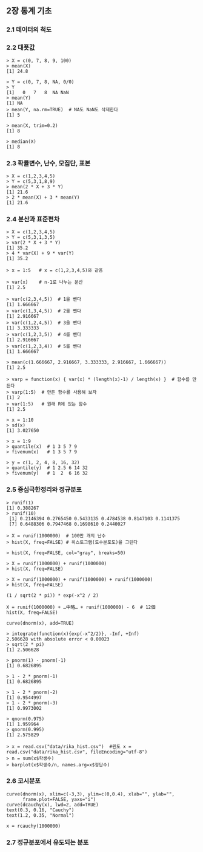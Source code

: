 ## 2장 통계 기초

### 2.1 데이터의 척도

### 2.2 대푯값

```
> X = c(0, 7, 8, 9, 100)
> mean(X)
[1] 24.8
```

```
> Y = c(0, 7, 8, NA, 0/0)
> Y
[1]   0   7   8  NA NaN
> mean(Y)
[1] NA
> mean(Y, na.rm=TRUE)  # NA도 NaN도 삭제한다
[1] 5
```

```
> mean(X, trim=0.2)
[1] 8
```

```
> median(X)
[1] 8
```

### 2.3 확률변수, 난수, 모집단, 표본

```
> X = c(1,2,3,4,5)
> Y = c(5,3,1,8,9)
> mean(2 * X + 3 * Y)
[1] 21.6
> 2 * mean(X) + 3 * mean(Y)
[1] 21.6
```

### 2.4 분산과 표준편차

```
> X = c(1,2,3,4,5)
> Y = c(5,3,1,3,5)
> var(2 * X + 3 * Y)
[1] 35.2
> 4 * var(X) + 9 * var(Y)
[1] 35.2
```

```
> x = 1:5   # x = c(1,2,3,4,5)와 같음
```

```
> var(x)    # n-1로 나누는 분산
[1] 2.5
```

```
> var(c(2,3,4,5))  # 1을 뺀다
[1] 1.666667
> var(c(1,3,4,5))  # 2를 뺀다
[1] 2.916667
> var(c(1,2,4,5))  # 3을 뺀다
[1] 3.333333
> var(c(1,2,3,5))  # 4를 뺀다
[1] 2.916667
> var(c(1,2,3,4))  # 5를 뺀다
[1] 1.666667
```

```
> mean(c(1.666667, 2.916667, 3.333333, 2.916667, 1.666667))
[1] 2.5
```

```
> varp = function(x) { var(x) * (length(x)-1) / length(x) }  # 함수를 만든다
> varp(1:5)  # 만든 함수를 사용해 보자
[1] 2
> var(1:5)   # 원래 R에 있는 함수
[1] 2.5
```

```
> x = 1:10
> sd(x)
[1] 3.027650
```

```
> x = 1:9
> quantile(x)  # 1 3 5 7 9
> fivenum(x)   # 1 3 5 7 9
```

```
> y = c(1, 2, 4, 8, 16, 32)
> quantile(y)  # 1 2.5 6 14 32
> fivenum(y)   # 1  2  6 16 32
```

### 2.5 중심극한정리와 정규분포

```
> runif(1)
[1] 0.388267
> runif(10)
 [1] 0.2146394 0.2765450 0.5433135 0.4784538 0.8147103 0.1141375
 [7] 0.6488306 0.7947468 0.1698610 0.2440027
```

```
> X = runif(1000000)  # 100만 개의 난수
> hist(X, freq=FALSE) # 히스토그램(도수분포도)을 그린다
```

```
> hist(X, freq=FALSE, col="gray", breaks=50)
```

```
> X = runif(1000000) + runif(1000000)
> hist(X, freq=FALSE)
```

```
> X = runif(1000000) + runif(1000000) + runif(1000000)
> hist(X, freq=FALSE)
```

```
(1 / sqrt(2 * pi)) * exp(-x^2 / 2)
```

```
X = runif(1000000) + …中略… + runif(1000000) - 6  # 12個
hist(X, freq=FALSE)
```

```
curve(dnorm(x), add=TRUE)
```

```
> integrate(function(x){exp(-x^2/2)}, -Inf, +Inf)
2.506628 with absolute error < 0.00023
> sqrt(2 * pi)
[1] 2.506628
```

```
> pnorm(1) - pnorm(-1)
[1] 0.6826895
```

```
> 1 - 2 * pnorm(-1)
[1] 0.6826895
```

```
> 1 - 2 * pnorm(-2)
[1] 0.9544997
> 1 - 2 * pnorm(-3)
[1] 0.9973002
```

```
> qnorm(0.975)
[1] 1.959964
> qnorm(0.995)
[1] 2.575829
```

```
> x = read.csv("data/rika_hist.csv")  #윈도 x = read.csv("data/rika_hist.csv", fileEncoding="utf-8")
> n = sum(x$학생수)
> barplot(x$학생수/n, names.arg=x$정답수)
```

### 2.6 코시분포

```
curve(dnorm(x), xlim=c(-3,3), ylim=c(0,0.4), xlab="", ylab="",
      frame.plot=FALSE, yaxs="i")
curve(dcauchy(x), lwd=2, add=TRUE)
text(0.3, 0.16, "Cauchy")
text(1.2, 0.35, "Normal")
```

```
x = rcauchy(1000000)
```

### 2.7 정규분포에서 유도되는 분포
